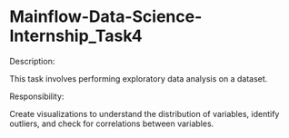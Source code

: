 # Mainflow-Data-Science-Internship_Task4

Description:

This task involves performing exploratory data analysis on a dataset.

Responsibility:

Create visualizations to understand the distribution of variables, identify outliers, and check for correlations between variables.
